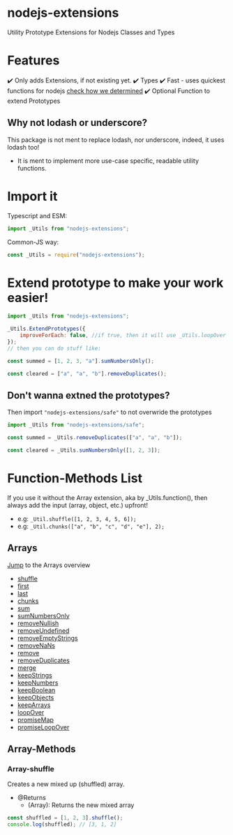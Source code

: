 # nodejs-extensions
Utility Prototype Extensions for Nodejs Classes and Types

# Features
✔️ Only adds Extensions, if not existing yet.
✔️ Types
✔️ Fast - uses quickest functions for nodejs [check how we determined](https://github.com/Tomato6966/nodejs-extensions/blob/main/doc/fastestLoop.md)
✔️ Optional Function to extend Prototypes


## Why not lodash or underscore?

This package is not ment to replace lodash, nor underscore, indeed, it uses lodash too!
 - It is ment to implement more use-case specific, readable utility functions.

# Import it

Typescript and ESM:

```js
import _Utils from "nodejs-extensions";
```

Common-JS way:

```js
const _Utils = require("nodejs-extensions");
```

# Extend prototype to make your work easier!

```js
import _Utils from "nodejs-extensions";

_Utils.ExtendPrototypes({
    improveForEach: false, //if true, then it will use _Utils.loopOver instead of Array.forEach and overwride it 
});
// then you can do stuff like:

const summed = [1, 2, 3, "a"].sumNumbersOnly();

const cleared = ["a", "a", "b"].removeDuplicates();
```

## Don't wanna extned the prototypes?

Then import `"nodejs-extensions/safe"` to not overwride the prototypes

```js
import _Utils from "nodejs-extensions/safe";

const summed = _Utils.removeDuplicates(["a", "a", "b"]);

const cleared = _Utils.sumNumbersOnly([1, 2, 3]);
```


# Function-Methods List

If you use it without the Array extension, aka by _Utils.function(), then always add the input (array, object, etc.) upfront!
- e.g: `_Util.shuffle([1, 2, 3, 4, 5, 6]);`
- e.g: `_Util.chunks(["a", "b", "c", "d", "e"], 2);`

## Arrays

[Jump](#Array-Methods) to the Arrays overview

 - [shuffle](#array-shuffle)
 - [first](#array-first)
 - [last](#array-last)
 - [chunks](#array-chunks)
 - [sum](#array-sum)
 - [sumNumbersOnly](#array-sumNumbersOnly)
 - [removeNullish](#array-removeNullish)
 - [removeUndefined](#array-removeUndefined)
 - [removeEmptyStrings](#array-removeEmptyStrings)
 - [removeNaNs](#array-removeNaNs)
 - [remove](#array-remove)
 - [removeDuplicates](#array-removeDuplicates)
 - [merge](#array-merge)
 - [keepStrings](#array-keepStrings)
 - [keepNumbers](#array-keepNumbers)
 - [keepBoolean](#array-keepBoolean)
 - [keepObjects](#array-keepObjects)
 - [keepArrays](#array-keepArrays)
 - [loopOver](#array-loopOver)
 - [promiseMap](#array-promiseMap)
 - [promiseLoopOver](#array-promiseLoopOver) 

## Array-Methods

### Array-shuffle

Creates a new mixed up (shuffled) array.
 - @Returns
    - (Array): Returns the new mixed array
```js
const shuffled = [1, 2, 3].shuffle();
console.log(shuffled); // [3, 1, 2]
```
